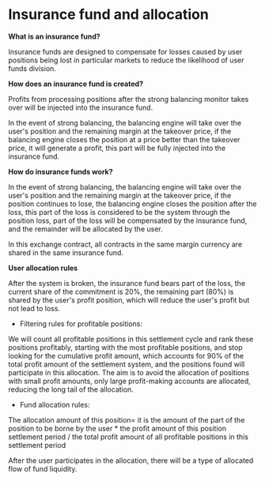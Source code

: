 # Insurance fund and allocation

**What is an insurance fund?**

Insurance funds are designed to compensate for losses caused by user positions being lost in particular markets to reduce the likelihood of user funds division.

**How does an insurance fund is created?**

Profits from processing positions after the strong balancing monitor takes over will be injected into the insurance fund.

In the event of strong balancing, the balancing engine will take over the user's position and the remaining margin at the takeover price, if the balancing engine closes the position at a price better than the takeover price, it will generate a profit, this part will be fully injected into the insurance fund.

**How do insurance funds work?**

In the event of strong balancing, the balancing engine will take over the user's position and the remaining margin at the takeover price, if the position continues to lose, the balancing engine closes the position after the loss, this part of the loss is considered to be the system through the position loss, part of the loss will be compensated by the insurance fund, and the remainder will be allocated by the user.

In this exchange contract, all contracts in the same margin currency are shared in the same insurance fund.

**User allocation rules**

After the system is broken, the insurance fund bears part of the loss, the current share of the commitment is 20%, the remaining part (80%) is shared by the user's profit position, which will reduce the user's profit but not lead to loss.


* Filtering rules for profitable positions:

We will count all profitable positions in this settlement cycle and rank these positions profitably, starting with the most profitable positions, and stop looking for the cumulative profit amount, which accounts for 90% of the total profit amount of the settlement system, and the positions found will participate in this allocation. The aim is to avoid the allocation of positions with small profit amounts, only large profit-making accounts are allocated, reducing the long tail of the allocation.

* Fund allocation rules:

The allocation amount of this position= it is the amount of the part of the position to be borne by the user * the profit amount of this position settlement period / the total profit amount of all profitable positions in this settlement period

After the user participates in the allocation, there will be a type of allocated flow of fund liquidity.
